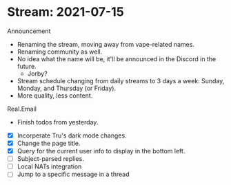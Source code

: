 # Stream: 2021-07-15
Announcement
- Renaming the stream, moving away from vape-related names.
- Renaming community as well.
- No idea what the name will be, it'll be announced in the Discord in the future.
	- Jorby?
- Stream schedule changing from daily streams to 3 days a week: Sunday, Monday, and Thursday (or Friday).
- More quality, less content.

Real.Email
- Finish todos from yesterday.
- [x] Incorperate Tru's dark mode changes.
- [x] Change the page title.
- [x] Query for the current user info to display in the bottom left.
- [ ] Subject-parsed replies.
- [ ] Local NATs integration
- [ ] Jump to a specific message in a thread